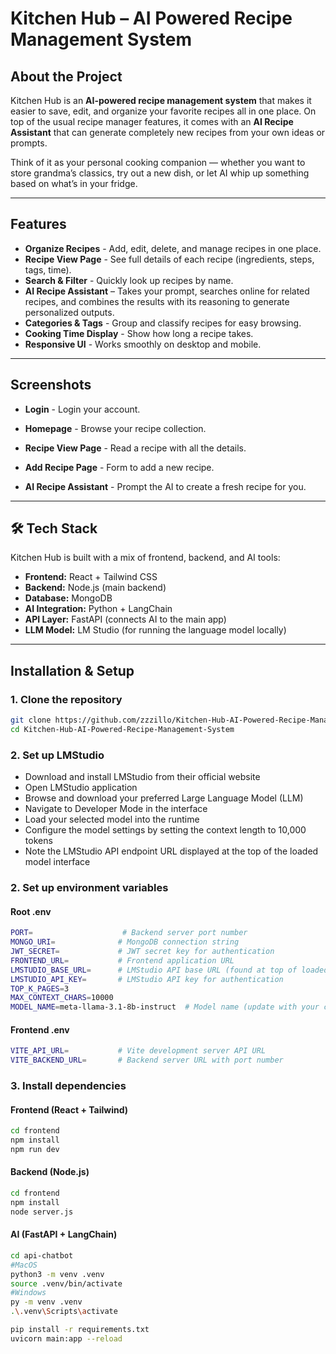 # Kitchen Hub – AI Powered Recipe Management System  

## About the Project  
Kitchen Hub is an **AI-powered recipe management system** that makes it easier to save, edit, and organize your favorite recipes all in one place. On top of the usual recipe manager features, it comes with an **AI Recipe Assistant** that can generate completely new recipes from your own ideas or prompts.  

Think of it as your personal cooking companion — whether you want to store grandma’s classics, try out a new dish, or let AI whip up something based on what’s in your fridge.  

---

## Features  

- **Organize Recipes** - Add, edit, delete, and manage recipes in one place.  
- **Recipe View Page** - See full details of each recipe (ingredients, steps, tags, time).  
- **Search & Filter** - Quickly look up recipes by name.  
- **AI Recipe Assistant** – Takes your prompt, searches online for related recipes, and combines the results with its reasoning to generate personalized outputs.  
- **Categories & Tags** - Group and classify recipes for easy browsing.  
- **Cooking Time Display** - Show how long a recipe takes.  
- **Responsive UI** - Works smoothly on desktop and mobile.  

---

## Screenshots  

- **Login** - Login your account.
![]()

- **Homepage** - Browse your recipe collection.  
![]()

- **Recipe View Page** - Read a recipe with all the details.  
![]()

- **Add Recipe Page** - Form to add a new recipe.  
![]()

- **AI Recipe Assistant** - Prompt the AI to create a fresh recipe for you.  
![]()

---

## 🛠️ Tech Stack  

Kitchen Hub is built with a mix of frontend, backend, and AI tools:  

- **Frontend:** React + Tailwind CSS  
- **Backend:** Node.js (main backend)  
- **Database:** MongoDB  
- **AI Integration:** Python + LangChain  
- **API Layer:** FastAPI (connects AI to the main app)  
- **LLM Model:** LM Studio (for running the language model locally)  

---

## Installation & Setup  

### 1. Clone the repository  
```bash
git clone https://github.com/zzzillo/Kitchen-Hub-AI-Powered-Recipe-Management-System.git
cd Kitchen-Hub-AI-Powered-Recipe-Management-System
```

### 2. Set up LMStudio
- Download and install LMStudio from their official website
- Open LMStudio application
- Browse and download your preferred Large Language Model (LLM)
- Navigate to Developer Mode in the interface
- Load your selected model into the runtime
- Configure the model settings by setting the context length to 10,000 tokens
- Note the LMStudio API endpoint URL displayed at the top of the loaded model interface


### 2. Set up environment variables

#### Root .env
```bash
PORT=                    # Backend server port number
MONGO_URI=              # MongoDB connection string
JWT_SECRET=             # JWT secret key for authentication
FRONTEND_URL=           # Frontend application URL
LMSTUDIO_BASE_URL=      # LMStudio API base URL (found at top of loaded model interface)
LMSTUDIO_API_KEY=       # LMStudio API key for authentication
TOP_K_PAGES=3
MAX_CONTEXT_CHARS=10000
MODEL_NAME=meta-llama-3.1-8b-instruct  # Model name (update with your chosen model)
```

#### Frontend .env
```bash
VITE_API_URL=           # Vite development server API URL
VITE_BACKEND_URL=       # Backend server URL with port number
```

### 3. Install dependencies
#### Frontend (React + Tailwind)
```bash
cd frontend
npm install
npm run dev
```

#### Backend (Node.js)
```bash
cd frontend
npm install
node server.js
```

#### AI (FastAPI + LangChain)
```bash
cd api-chatbot
#MacOS
python3 -m venv .venv
source .venv/bin/activate
#Windows
py -m venv .venv
.\.venv\Scripts\activate

pip install -r requirements.txt
uvicorn main:app --reload
```

